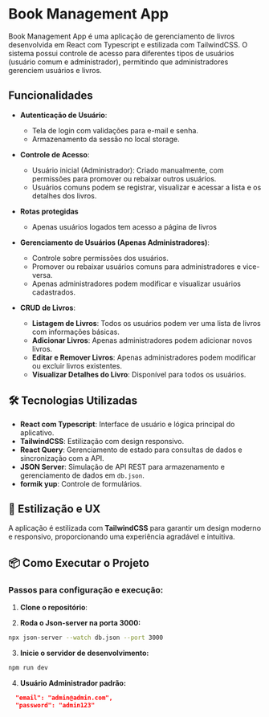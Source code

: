 # Book Management App

Book Management App é uma aplicação de gerenciamento de livros desenvolvida em React com Typescript e estilizada com TailwindCSS. O sistema possui controle de acesso para diferentes tipos de usuários (usuário comum e administrador), permitindo que administradores gerenciem usuários e livros.

## Funcionalidades

- **Autenticação de Usuário**:

  - Tela de login com validações para e-mail e senha.
  - Armazenamento da sessão no local storage.

- **Controle de Acesso**:

  - Usuário inicial (Administrador): Criado manualmente, com permissões para promover ou rebaixar outros usuários.
  - Usuários comuns podem se registrar, visualizar e acessar a lista e os detalhes dos livros.

- **Rotas protegidas**

  - Apenas usuários logados tem acesso a página de livros

- **Gerenciamento de Usuários (Apenas Administradores)**:

  - Controle sobre permissões dos usuários.
  - Promover ou rebaixar usuários comuns para administradores e vice-versa.
  - Apenas administradores podem modificar e visualizar usuários cadastrados.

- **CRUD de Livros**:
  - **Listagem de Livros**: Todos os usuários podem ver uma lista de livros com informações básicas.
  - **Adicionar Livros**: Apenas administradores podem adicionar novos livros.
  - **Editar e Remover Livros**: Apenas administradores podem modificar ou excluir livros existentes.
  - **Visualizar Detalhes do Livro**: Disponível para todos os usuários.

## 🛠️ Tecnologias Utilizadas

- **React com Typescript**: Interface de usuário e lógica principal do aplicativo.
- **TailwindCSS**: Estilização com design responsivo.
- **React Query**: Gerenciamento de estado para consultas de dados e sincronização com a API.
- **JSON Server**: Simulação de API REST para armazenamento e gerenciamento de dados em `db.json`.
- **formik yup**: Controle de formulários.

## 🎨 Estilização e UX

A aplicação é estilizada com **TailwindCSS** para garantir um design moderno e responsivo, proporcionando uma experiência agradável e intuitiva.

## 📦 Como Executar o Projeto

### Passos para configuração e execução:

1. **Clone o repositório**:

2. **Roda o Json-server na porta 3000:**

```bash
npx json-server --watch db.json --port 3000
```

3. **Inicie o servidor de desenvolvimento:**

```bash
npm run dev
```

4. **Usuário Administrador padrão:**

```json
  "email": "admin@admin.com",
  "password": "admin123"
```
